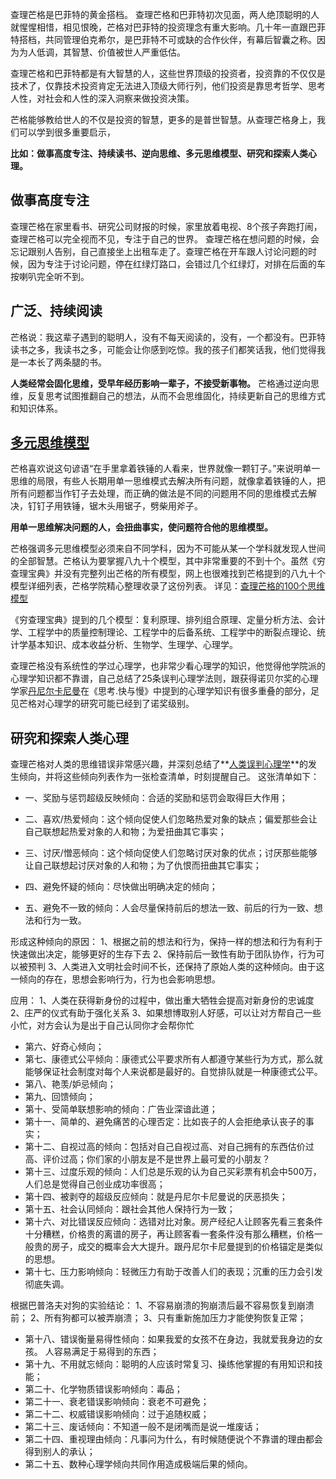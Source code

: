 


查理芒格是巴菲特的黄金搭档。
查理芒格和巴菲特初次见面，两人绝顶聪明的人就惺惺相惜，相见恨晚，芒格对巴菲特的投资理念有重大影响。几十年一直跟巴菲特搭档，共同管理伯克希尔，是巴菲特不可或缺的合作伙伴，有幕后智囊之称。因为为人低调，其智慧、价值被世人严重低估。

查理芒格和巴菲特都是有大智慧的人，这些世界顶级的投资者，投资靠的不仅仅是技术了，仅靠技术投资肯定无法进入顶级大师行列，他们投资是靠思考哲学、思考人性，对社会和人性的深入洞察来做投资决策。

芒格能够教给世人的不仅是投资的智慧，更多的是普世智慧。从查理芒格身上，我们可以学到很多重要启示，

**比如：做事高度专注、持续读书、逆向思维、多元思维模型、研究和探索人类心理。**

## 做事高度专注
查理芒格在家里看书、研究公司财报的时候，家里放着电视、8个孩子奔跑打闹，查理芒格可以完全视而不见，专注于自己的世界。
查理芒格在想问题的时候，会忘记跟别人告别，自己直接坐上出租车走了。查理芒格在开车跟人讨论问题的时候，因为专注于讨论问题，停在红绿灯路口，会错过几个红绿灯，对排在后面的车按喇叭完全听不到。

## 广泛、持续阅读
芒格说：我这辈子遇到的聪明人，没有不每天阅读的，没有，一个都没有。巴菲特读书之多，我读书之多，可能会让你感到吃惊。我的孩子们都笑话我，他们觉得我是一本长了两条腿的书。

**人类经常会固化思维，受早年经历影响一辈子，不接受新事物。**
芒格通过逆向思维，反复思考试图推翻自己的想法，从而不会思维固化，持续更新自己的思维方式和知识体系。

## [多元思维模型](https://www.madewill.com/thinking-model/multiple-thinking-model.html)
芒格喜欢说这句谚语“在手里拿着铁锤的人看来，世界就像一颗钉子。”来说明单一思维的局限，有些人长期用单一思维模式去解决所有问题，就像拿着铁锤的人，把所有问题都当作钉子去处理，而正确的做法是不同的问题用不同的思维模式去解决，钉钉子用铁锤，锯木头用锯子，劈柴用斧子。

**用单一思维解决问题的人，会扭曲事实，使问题符合他的思维模型。**

芒格强调多元思维模型必须来自不同学科，因为不可能从某一个学科就发现人世间的全部智慧。芒格认为要掌握八九十个模型，其中非常重要的不到十个。虽然《穷查理宝典》并没有完整列出芒格的所有模型，网上也很难找到芒格提到的八九十个模型详细列表，芒格学院精心整理收录了这份列表。
详见：[查理芒格的100个思维模型](https://www.madewill.com/thinking-model/%e5%8f%b2%e8%af%97%e8%88%ac%e6%80%bb%e7%bb%93-%e6%9f%a5%e7%90%86%e8%8a%92%e6%a0%bc%e7%9a%84100%e4%b8%aa%e6%80%9d%e7%bb%b4%e6%a8%a1%e5%9e%8b.html)

《穷查理宝典》提到的几个模型：复利原理、排列组合原理、定量分析方法、会计学、工程学中的质量控制理论、工程学中的后备系统、工程学中的断裂点理论、统计学基本知识、成本收益分析、生物学、生理学、心理学。

查理芒格没有系统性的学过心理学，也非常少看心理学的知识，他觉得他学院派的心理学知识都不靠谱，自己总结了25条误判心理学法则，跟获得诺贝尔奖的心理学家[丹尼尔卡尼曼](https://www.madewill.com/thinking-model/dual-system-thinking-model.html)在《思考.快与慢》中提到的心理学知识有很多重叠的部分，足见芒格对心理学的研究可能已经到了诺奖级别。

## 研究和探索人类心理

查理芒格对人类的思维错误非常感兴趣，并深刻总结了**[人类误判心理学](https://www.madewill.com/principles-of-psychology/psychology-of-miscarriage-of-justice.html)**的发生倾向，并将这些倾向列表作为一张检查清单，时刻提醒自己。
这张清单如下：
- 一、奖励与惩罚超级反映倾向：合适的奖励和惩罚会取得巨大作用；
- 二、喜欢/热爱倾向：这个倾向促使人们忽略热爱对象的缺点；偏爱那些会让自己联想起热爱对象的人和物；为爱扭曲其它事实；
- 三、讨厌/憎恶倾向：这个倾向促使人们忽略讨厌对象的优点；讨厌那些能够让自己联想起讨厌对象的人和物；为了仇恨而扭曲其它事实；
- 四、避免怀疑的倾向：尽快做出明确决定的倾向；

- 五、避免不一致的倾向：人会尽量保持前后的想法一致、前后的行为一致、想法和行为一致。

形成这种倾向的原因：
1、根据之前的想法和行为，保持一样的想法和行为有利于快速做出决定，能够更好的生存下去
2、保持前后一致性有助于团队协作，行为可以被预判
3、人类进入文明社会时间不长，还保持了原始人类的这种倾向。由于这一倾向的存在，思想会影响行为，行为也会影响思想。

应用：
1、人类在获得新身份的过程中，做出重大牺牲会提高对新身份的忠诚度
2、庄严的仪式有助于强化关系
3、如果想博取别人好感，可以让对方帮自己一些小忙，对方会认为是出于自己认同你才会帮你忙

- 第六、好奇心倾向；
- 第七、康德式公平倾向：康德式公平要求所有人都遵守某些行为方式，那么就能够保证社会制度对每个人来说都是最好的。自觉排队就是一种康德式公平。
- 第八、艳羡/妒忌倾向；
- 第九、回馈倾向；
- 第十、受简单联想影响的倾向：广告业深谙此道；
- 第十一、简单的、避免痛苦的心理否定：比如丧子的人会拒绝承认丧子的事实；
- 第十二、自视过高的倾向：包括对自己自视过高、对自己拥有的东西估价过高、评价过高；你们家的小朋友是不是世界上最可爱的小朋友？
- 第十三、过度乐观的倾向：人们总是乐观的认为自己买彩票有机会中500万，人们总是觉得自己创业成功率很高；
- 第十四、被剥夺的超级反应倾向：就是丹尼尔卡尼曼说的厌恶损失；
- 第十五、社会认同倾向：跟社会其他人保持行为一致；
- 第十六、对比错误反应倾向：选错对比对象。房产经纪人让顾客先看三套条件十分糟糕，价格贵的离谱的房子，再让顾客看一套条件没有那么糟糕，价格一般贵的房子，成交的概率会大大提升。跟丹尼尔卡尼曼提到的价格锚定是类似的思想。
- 第十七、压力影响倾向：轻微压力有助于改善人们的表现；沉重的压力会引发彻底失调。

根据巴普洛夫对狗的实验结论：
1、不容易崩溃的狗崩溃后最不容易恢复到崩溃前；
2、所有狗都可以被弄崩溃；
3、只有重新施加压力才能使狗恢复正常；

- 第十八、错误衡量易得性倾向：如果我爱的女孩不在身边，我就爱我身边的女孩。 人容易满足于易得到的东西；
- 第十九、不用就忘倾向：聪明的人应该时常复习、操练他掌握的有用知识和技能； 
- 第二十、化学物质错误影响倾向：毒品；
- 第二十一、衰老错误影响倾向：衰老不可避免；
- 第二十二、权威错误影响倾向：过于追随权威；
- 第二十三、废话倾向：不知道一般不是闭嘴而是说一堆废话；
- 第二十四、重视理由倾向：凡事问为什么，有时候随便说个不靠谱的理由都会得到别人的承认；
- 第二十五、数种心理学倾向共同作用造成极端后果的倾向。



